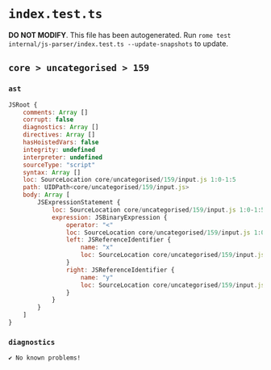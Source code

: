 # `index.test.ts`

**DO NOT MODIFY**. This file has been autogenerated. Run `rome test internal/js-parser/index.test.ts --update-snapshots` to update.

## `core > uncategorised > 159`

### `ast`

```javascript
JSRoot {
	comments: Array []
	corrupt: false
	diagnostics: Array []
	directives: Array []
	hasHoistedVars: false
	integrity: undefined
	interpreter: undefined
	sourceType: "script"
	syntax: Array []
	loc: SourceLocation core/uncategorised/159/input.js 1:0-1:5
	path: UIDPath<core/uncategorised/159/input.js>
	body: Array [
		JSExpressionStatement {
			loc: SourceLocation core/uncategorised/159/input.js 1:0-1:5
			expression: JSBinaryExpression {
				operator: "<"
				loc: SourceLocation core/uncategorised/159/input.js 1:0-1:5
				left: JSReferenceIdentifier {
					name: "x"
					loc: SourceLocation core/uncategorised/159/input.js 1:0-1:1 (x)
				}
				right: JSReferenceIdentifier {
					name: "y"
					loc: SourceLocation core/uncategorised/159/input.js 1:4-1:5 (y)
				}
			}
		}
	]
}
```

### `diagnostics`

```
✔ No known problems!

```
